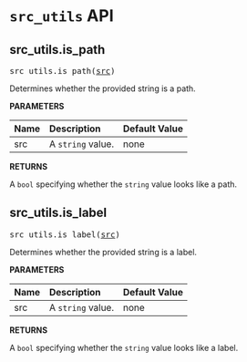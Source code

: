 <!-- Generated with Stardoc, Do Not Edit! -->
# `src_utils` API


<a id="#src_utils.is_path"></a>

## src_utils.is_path

<pre>
src_utils.is_path(<a href="#src_utils.is_path-src">src</a>)
</pre>

Determines whether the provided string is a path.

**PARAMETERS**


| Name  | Description | Default Value |
| :------------- | :------------- | :------------- |
| <a id="src_utils.is_path-src"></a>src |  A <code>string</code> value.   |  none |

**RETURNS**

A `bool` specifying whether the `string` value looks like a path.


<a id="#src_utils.is_label"></a>

## src_utils.is_label

<pre>
src_utils.is_label(<a href="#src_utils.is_label-src">src</a>)
</pre>

Determines whether the provided string is a label.

**PARAMETERS**


| Name  | Description | Default Value |
| :------------- | :------------- | :------------- |
| <a id="src_utils.is_label-src"></a>src |  A <code>string</code> value.   |  none |

**RETURNS**

A `bool` specifying whether the `string` value looks like a label.


